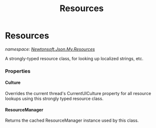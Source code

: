 ﻿---
title: Resources
---

# Resources
_namespace: [Newtonsoft.Json.My.Resources](N-Newtonsoft.Json.My.Resources.html)_

A strongly-typed resource class, for looking up localized strings, etc.




### Properties

#### Culture
Overrides the current thread's CurrentUICulture property for all
 resource lookups using this strongly typed resource class.
#### ResourceManager
Returns the cached ResourceManager instance used by this class.

